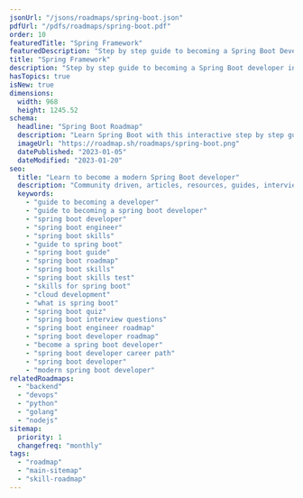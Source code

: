 ```yaml
---
jsonUrl: "/jsons/roadmaps/spring-boot.json"
pdfUrl: "/pdfs/roadmaps/spring-boot.pdf"
order: 10
featuredTitle: "Spring Framework"
featuredDescription: "Step by step guide to becoming a Spring Boot Developer in 2023"
title: "Spring Framework"
description: "Step by step guide to becoming a Spring Boot developer in 2023"
hasTopics: true
isNew: true
dimensions:
  width: 968
  height: 1245.52
schema:
  headline: "Spring Boot Roadmap"
  description: "Learn Spring Boot with this interactive step by step guide in 2023. We also have resources and short descriptions attached to the roadmap items so you can get everything you want to learn in one place."
  imageUrl: "https://roadmap.sh/roadmaps/spring-boot.png"
  datePublished: "2023-01-05"
  dateModified: "2023-01-20"
seo:
  title: "Learn to become a modern Spring Boot developer"
  description: "Community driven, articles, resources, guides, interview questions, quizzes for spring boot development. Learn to become a modern Spring Boot developer by following the steps, skills, resources and guides listed in this roadmap."
  keywords:
    - "guide to becoming a developer"
    - "guide to becoming a spring boot developer"
    - "spring boot developer"
    - "spring boot engineer"
    - "spring boot skills"
    - "guide to spring boot"
    - "spring boot guide"
    - "spring boot roadmap"
    - "spring boot skills"
    - "spring boot skills test"
    - "skills for spring boot"
    - "cloud development"
    - "what is spring boot"
    - "spring boot quiz"
    - "spring boot interview questions"
    - "spring boot engineer roadmap"
    - "spring boot developer roadmap"
    - "become a spring boot developer"
    - "spring boot developer career path"
    - "spring boot developer"
    - "modern spring boot developer"
relatedRoadmaps:
  - "backend"
  - "devops"
  - "python"
  - "golang"
  - "nodejs"
sitemap:
  priority: 1
  changefreq: "monthly"
tags:
  - "roadmap"
  - "main-sitemap"
  - "skill-roadmap"
---
```



